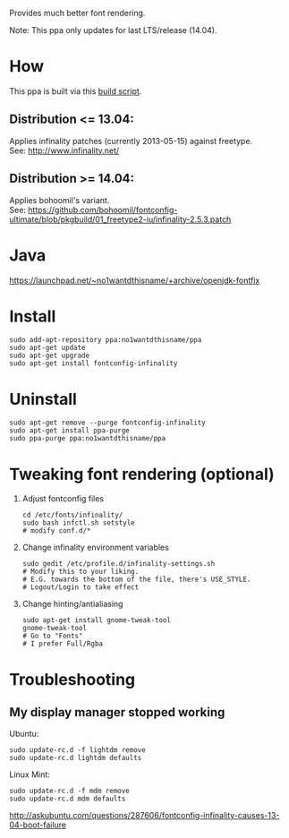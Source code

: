 Provides much better font rendering.

Note: This ppa only updates for last LTS/release (14.04).

# How

This ppa is built via this [build script](build_packages.sh).

## Distribution <= 13.04:
Applies infinality patches (currently 2013-05-15) against freetype.  
See: http://www.infinality.net/

## Distribution >= 14.04:
Applies bohoomil's variant.  
See: https://github.com/bohoomil/fontconfig-ultimate/blob/pkgbuild/01_freetype2-iu/infinality-2.5.3.patch

# Java
https://launchpad.net/~no1wantdthisname/+archive/openjdk-fontfix

# Install
```
sudo add-apt-repository ppa:no1wantdthisname/ppa
sudo apt-get update
sudo apt-get upgrade
sudo apt-get install fontconfig-infinality
```

# Uninstall
```
sudo apt-get remove --purge fontconfig-infinality
sudo apt-get install ppa-purge
sudo ppa-purge ppa:no1wantdthisname/ppa
```

# Tweaking font rendering (optional)
1. Adjust fontconfig files
   ```
   cd /etc/fonts/infinality/
   sudo bash infctl.sh setstyle
   # modify conf.d/*
   ```

2. Change infinality environment variables
   ```
   sudo gedit /etc/profile.d/infinality-settings.sh
   # Modify this to your liking.
   # E.G. towards the bottom of the file, there's USE_STYLE.
   # Logout/Login to take effect
   ```

3. Change hinting/antialiasing
   ```
   sudo apt-get install gnome-tweak-tool
   gnome-tweak-tool
   # Go to "Fonts"
   # I prefer Full/Rgba
   ```

# Troubleshooting

## My display manager stopped working

Ubuntu:

```
sudo update-rc.d -f lightdm remove
sudo update-rc.d lightdm defaults
```

Linux Mint:

```
sudo update-rc.d -f mdm remove
sudo update-rc.d mdm defaults
```

http://askubuntu.com/questions/287606/fontconfig-infinality-causes-13-04-boot-failure
